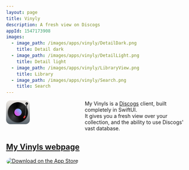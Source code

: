 ```yaml
---
layout: page
title: Vinyly
description: A fresh view on Discogs
appId: 1547173908
images:
  - image_path: /images/apps/vinyly/DetailDark.png
    title: Detail dark
  - image_path: /images/apps/vinyly/DetailLight.png
    title: Detail light
  - image_path: /images/apps/vinyly/LibraryView.png
    title: Library
  - image_path: /images/apps/vinyly/Search.png
    title: Search
---
```


<div style="display: inline-grid; grid-template-columns: auto auto;">

  <img style="width: 30%; border-radius: 18.625%;" src="/images/apps/Vinyly.png" alt="Vinyly App icon"/>

  <div>
  My Vinyls is a <span><a href="https://discogs.com">Discogs</a></span> client, built completely in SwiftUI.<br/>
  It gives you a fresh view over your collection, and the ability to use Discogs' vast database.
  </div>

</div>

## [My Vinyls webpage](https://myvinyls.app)

<a href="https://apps.apple.com/us/app/vinyly/id1547173908?itsct=apps_box_badge&amp;itscg=30200" style="display: inline-block; overflow: hidden; border-radius: 13px; width: 250px; height: 83px;"><img src="https://tools.applemediaservices.com/api/badges/download-on-the-app-store/black/en-us?size=250x83&amp;releaseDate=1613001600&h=b5f790a5f75a8aa8961bb3fc6a1f64b8" alt="Download on the App Store" style="border-radius: 13px; width: 250px; height: 83px;"></a>